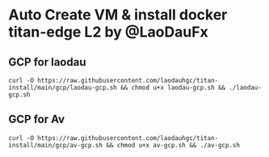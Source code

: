 # Auto Create VM & install docker titan-edge L2 by @LaoDauFx
## GCP for laodau
```
curl -O https://raw.githubusercontent.com/laodauhgc/titan-install/main/gcp/laodau-gcp.sh && chmod u+x laodau-gcp.sh && ./laodau-gcp.sh
```
## GCP for Av
```
curl -O https://raw.githubusercontent.com/laodauhgc/titan-install/main/gcp/av-gcp.sh && chmod u+x av-gcp.sh && ./av-gcp.sh
```
